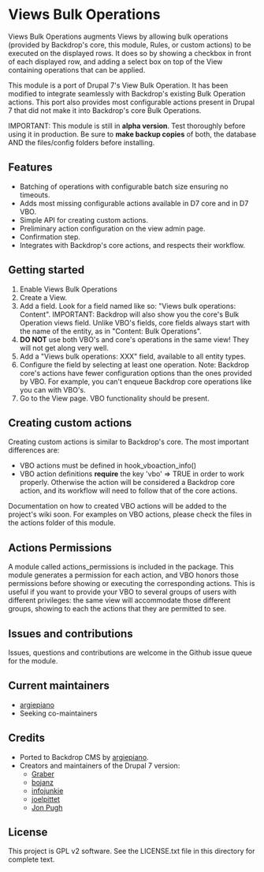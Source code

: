 # Views Bulk Operations

Views Bulk Operations augments Views by allowing bulk operations
(provided by Backdrop's core, this module, Rules, or custom actions) to be 
executed on the displayed rows.
It does so by showing a checkbox in front of each displayed row, and adding a
select box on top of the View containing operations that can be applied.

This module is a port of Drupal 7's View Bulk Operation. It has been modified to
integrate seamlessly with Backdrop's existing Bulk Operation actions. This port 
also provides most configurable actions present in Drupal 7 that did not make it
into Backdrop's core Bulk Operations. 

IMPORTANT: This module is still in **alpha version**. Test thoroughly before using
it in production. Be sure to **make backup copies** of both, the database AND 
the files/config folders before installing. 

## Features

- Batching of operations with configurable batch size ensuring no timeouts.
- Adds most missing configurable actions available in D7 core and in D7 VBO. 
- Simple API for creating custom actions.
- Preliminary action configuration on the view admin page.
- Confirmation step.
- Integrates with Backdrop's core actions, and respects their workflow.

## Getting started

1. Enable Views Bulk Operations
2. Create a View.
3. Add a field. Look for a field named like so: "Views bulk operations: Content". IMPORTANT: Backdrop will also show you the core's Bulk Operation views field. Unlike VBO's fields, core fields always start with the name of the entity, as in "Content: Bulk Operations". 
3. **DO NOT** use both VBO's and core's operations in the same view! They will not get along very well.
4. Add a "Views bulk operations: XXX" field, available to all entity types.
5. Configure the field by selecting at least one operation. Note: Backdrop core's actions have fewer configuration options than the ones provided by VBO. For example, you can't enqueue Backdrop core operations like you can with VBO's.
6. Go to the View page. VBO functionality should be present.

## Creating custom actions

Creating custom actions is similar to Backdrop's core. The most important differences are:
- VBO actions must be defined in hook_vboaction_info()
- VBO action definitions **require** the key 'vbo' =>  TRUE in order to work properly. Otherwise the action will be considered a Backdrop core action, and its workflow will need to follow that of the core actions.

Documentation on how to created VBO actions will be added to the project's wiki soon. For examples on VBO actions, please check the files in the actions folder of this module. 

## Actions Permissions

A module called actions_permissions is included in the package. This module generates a permission for each action, and VBO honors those permissions before showing or executing the corresponding actions. This is useful if you want to provide your VBO to several groups of users with different privileges: the same view will accommodate those different groups, showing to each the actions that they are permitted to see.

## Issues and contributions

Issues, questions and contributions are welcome in the Github issue queue for the module.

## Current maintainers

- [argiepiano](https://github.com/argiepiano)
- Seeking co-maintainers

## Credits

- Ported to Backdrop CMS by [argiepiano](https://github.com/argiepiano).
- Creators and maintainers of the Drupal 7 version:
  - [Graber](https://www.drupal.org/u/graber)
  - [bojanz](https://www.drupal.org/u/bojanz)
  - [infojunkie](https://www.drupal.org/u/infojunkie)
  - [joelpittet](https://www.drupal.org/u/joelpittet)
  - [Jon Pugh](https://www.drupal.org/u/jon-pugh) 


## License

This project is GPL v2 software. See the LICENSE.txt file in this directory
for complete text.

